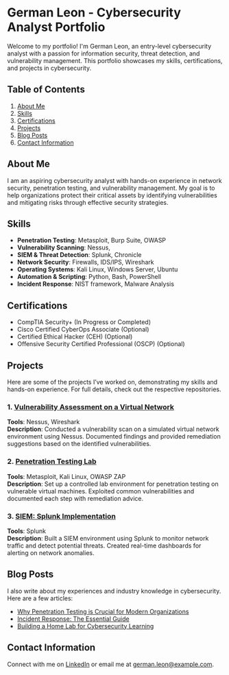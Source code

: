 # German Leon - Cybersecurity Analyst Portfolio

Welcome to my portfolio! I'm German Leon, an entry-level cybersecurity analyst with a passion for information security, threat detection, and vulnerability management. This portfolio showcases my skills, certifications, and projects in cybersecurity.

## Table of Contents
1. [About Me](#about-me)
2. [Skills](#skills)
3. [Certifications](#certifications)
4. [Projects](#projects)
5. [Blog Posts](#blog-posts)
6. [Contact Information](#contact-information)

## About Me
I am an aspiring cybersecurity analyst with hands-on experience in network security, penetration testing, and vulnerability management. My goal is to help organizations protect their critical assets by identifying vulnerabilities and mitigating risks through effective security strategies.

## Skills
- **Penetration Testing**: Metasploit, Burp Suite, OWASP 
- **Vulnerability Scanning**: Nessus, 
- **SIEM & Threat Detection**: Splunk, Chronicle
- **Network Security**: Firewalls, IDS/IPS, Wireshark
- **Operating Systems**: Kali Linux, Windows Server, Ubuntu
- **Automation & Scripting**: Python, Bash, PowerShell
- **Incident Response**: NIST framework,  Malware Analysis

## Certifications
- CompTIA Security+ (In Progress or Completed)
- Cisco Certified CyberOps Associate (Optional)
- Certified Ethical Hacker (CEH) (Optional)
- Offensive Security Certified Professional (OSCP) (Optional)

## Projects
Here are some of the projects I’ve worked on, demonstrating my skills and hands-on experience. For full details, check out the respective repositories.

### 1. [Vulnerability Assessment on a Virtual Network](https://github.com/germanleon/vulnerability-assessment)
**Tools**: Nessus, Wireshark  
**Description**: Conducted a vulnerability scan on a simulated virtual network environment using Nessus. Documented findings and provided remediation suggestions based on the identified vulnerabilities.

### 2. [Penetration Testing Lab](https://github.com/germanleon/penetration-testing-lab)
**Tools**: Metasploit, Kali Linux, OWASP ZAP  
**Description**: Set up a controlled lab environment for penetration testing on vulnerable virtual machines. Exploited common vulnerabilities and documented each step with remediation advice.

### 3. [SIEM: Splunk Implementation](https://github.com/germanleon/siem-splunk)
**Tools**: Splunk  
**Description**: Built a SIEM environment using Splunk to monitor network traffic and detect potential threats. Created real-time dashboards for alerting on network anomalies.

## Blog Posts
I also write about my experiences and industry knowledge in cybersecurity. Here are a few articles:
- [Why Penetration Testing is Crucial for Modern Organizations](#)
- [Incident Response: The Essential Guide](#)
- [Building a Home Lab for Cybersecurity Learning](#)

## Contact Information
Connect with me on [LinkedIn](https://linkedin.com/in/german-leon) or email me at german.leon@example.com.
